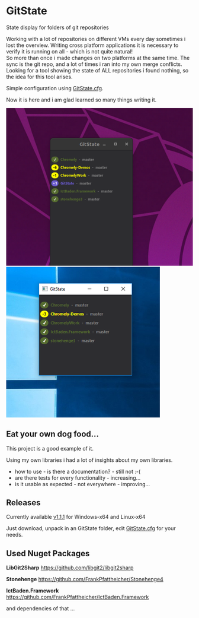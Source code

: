 # GitState
State display for folders of git repositories

Working with a lot of repositories on different VMs every day sometimes i lost the overview.
Writing cross platform applications it is necessary to verify it is running on all - which is not quite natural!   
So more than once i made changes on two platforms at the same time. The sync is the git repo, and a lot of times i ran into my own merge conflicts. Looking for a tool showing the state of ALL repositories i found nothing, so the idea for this tool arises.

Simple configuration using [GitState.cfg](Configuration.md).

Now it is here and i am glad learned so many things writing it.  

![Ubuntu 18](Ubuntu18.png)    ![Windows 10](Win10.png)


## Eat your own dog food...
This project is a good example of it.

Using my own libraries i had a lot of insights about my own libraries.

* how to use - is there a documentation? - still not :-(
* are there tests for every functionality - increasing...
* is it usable as expected - not everywhere - improving...

## Releases
Currently available [v1.1.1](https://github.com/FrankPfattheicher/GitState/releases) for Windows-x64 and Linux-x64

Just download, unpack in an GitState folder, edit [GitState.cfg](Configuration.md) for your needs.


## Used Nuget Packages

**LibGit2Sharp** https://github.com/libgit2/libgit2sharp

**Stonehenge** https://github.com/FrankPfattheicher/Stonehenge4

**IctBaden.Framework** https://github.com/FrankPfattheicher/IctBaden.Framework

and dependencies of that ...
